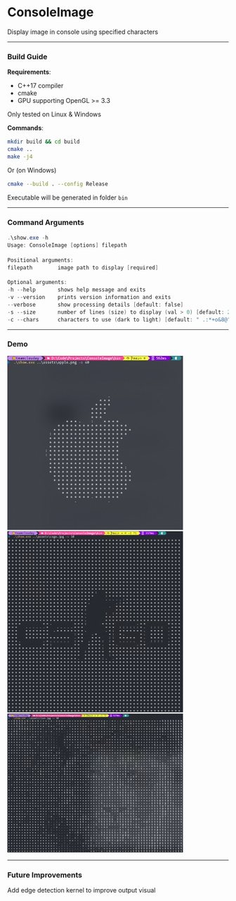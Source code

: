 # ConsoleImage
Display image in console using specified characters

------

### Build Guide

__Requirements__:  
* C++17 compiler  
* cmake  
* GPU supporting OpenGL >= 3.3  

Only tested on Linux & Windows

__Commands__:

```bash
mkdir build && cd build
cmake ..
make -j4
```

Or (on Windows)  
```bash
cmake --build . --config Release
```

Executable will be generated in folder `bin`

------

### Command Arguments

```powershell
.\show.exe -h
Usage: ConsoleImage [options] filepath

Positional arguments:
filepath        image path to display [required]

Optional arguments:
-h --help       shows help message and exits
-v --version    prints version information and exits
--verbose       show processing details [default: false]
-s --size       number of lines (size) to display (val > 0) [default: 20]
-c --chars      characters to use (dark to light) [default: " .:*+o&8@"]
```

------

### Demo

<img src="assets/demo1.png" width="400" alt="demo1">

<img src="assets/demo2.png" width="400" alt="demo2">

<img src="assets/demo3.png" width="400" alt="demo3">

------

### Future Improvements

Add edge detection kernel to improve output visual